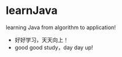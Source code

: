 # learnJava
learning Java from algorithm to application!
- 好好学习，天天向上！
- good good study，day day up!
